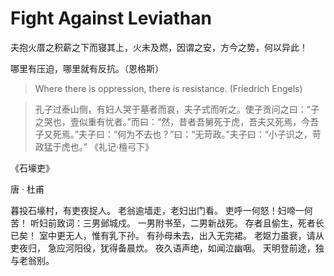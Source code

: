 # Fight Against Leviathan



夫抱火厝之积薪之下而寝其上，火未及燃，因谓之安，方今之势，何以异此！



哪里有压迫，哪里就有反抗。（恩格斯）

> Where there is oppression, there is resistance. (Friedrich Engels)



> 孔子过泰山侧，有妇人哭于墓者而哀，夫子式而听之。使子贡问之曰：“子之哭也，壹似重有忧者。”而曰：“然，昔者吾舅死于虎，吾夫又死焉，今吾子又死焉。”夫子曰：“何为不去也？”曰：“无苛政。”夫子曰：“小子识之，苛政猛于虎也。” 《礼记·檀弓下》



《石壕吏》

唐 · 杜甫

暮投石壕村，有吏夜捉人。
老翁逾墙走，老妇出门看。
吏呼一何怒！妇啼一何苦！
听妇前致词：三男邺城戍。
一男附书至，二男新战死。
存者且偷生，死者长已矣！
室中更无人，惟有乳下孙。
有孙母未去，出入无完裙。
老妪力虽衰，请从吏夜归，
急应河阳役，犹得备晨炊。
夜久语声绝，如闻泣幽咽。
天明登前途，独与老翁别。